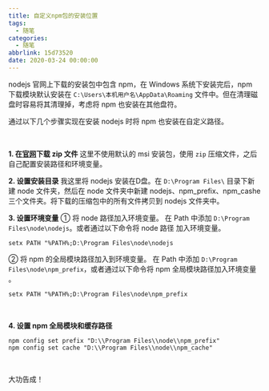 ```yaml
---
title: 自定义npm包的安装位置
tags:
  - 随笔
categories:
  - 随笔
abbrlink: 15d73520
date: 2020-03-24 00:00:00
---
```


nodejs 官网上下载的安装包中包含 npm，在 Windows 系统下安装完后，npm 下载模块默认安装在 `C:\Users\本机用户名\AppData\Roaming` 文件中。但在清理磁盘时容易将其清理掉，考虑将 npm 也安装在其他盘符。

通过以下几个步骤实现在安装 nodejs 时将 npm 也安装在自定义路径。
<!-- more -->
<br>


**1. 在[官网](https://nodejs.org/en/download/)下载 zip 文件**
这里不使用默认的 msi 安装包，使用 `zip` 压缩文件，之后自己配置安装路径和环境变量。
<br>

**2. 设置安装目录**
我这里将 nodejs 安装在D盘。在 `D:\Program Files\` 目录下新建 node 文件夹，然后在 node 文件夹中新建 nodejs、npm_prefix、npm_cashe 三个文件夹。将下载的压缩包中的所有文件拷贝到 nodejs 文件夹中。
<br>

**3. 设置环境变量**
① 将 node 路径加入环境变量。
在 Path 中添加 `D:\Program Files\node\nodejs`。或者通过以下命令将 node 路径 加入环境变量。

```
setx PATH "%PATH%;D:\Program Files\node\nodejs
```

② 将 npm 的全局模块路径加入到环境变量。
在 Path 中添加 `D:\Program Files\node\npm_prefix`，或者通过以下命令将 npm 全局模块路径加入环境变量 。

```
setx PATH "%PATH%;D:\Program Files\node\npm_prefix
```
<br>

**4. 设置 npm 全局模块和缓存路径**

```
npm config set prefix "D:\\Program Files\\node\\npm_prefix"
npm config set cache "D:\\Program Files\\node\\npm_cache"
```
<br>

大功告成！
<br>


